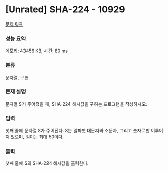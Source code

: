 # [Unrated] SHA-224 - 10929 

[문제 링크](https://www.acmicpc.net/problem/10929) 

### 성능 요약

메모리: 43456 KB, 시간: 80 ms

### 분류

문자열, 구현

### 문제 설명

<p>문자열 S가 주어졌을 때, SHA-224 해시값을 구하는 프로그램을 작성하시오.</p>

### 입력 

 <p>첫째 줄에 문자열 S가 주어진다. S는 알파벳 대문자와 소문자, 그리고 숫자로만 이루어져 있으며, 길이는 최대 50이다.</p>

### 출력 

 <p>첫째 줄에 S의 SHA-224 해시값을 출력한다.</p>

